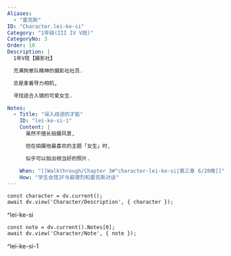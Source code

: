 ```yaml
---
Aliases:
  - "雷克斯"
ID: "Character.lei-ke-si"
Category: "1年级(III IV V班)"
CategoryNo: 3
Order: 10
Description: |
  1年V班【摄影社】

  充满狗崽队精神的摄影社社员.

  总是拿着导力相机,

  寻找适合入镜的可爱女生.

Notes:
  - Title: "误入歧途的才能"
    ID: "lei-ke-si-1"
    Content: |
      虽然不擅长拍摄风景,

      但在拍摄他最喜欢的主题「女生」时,

      似乎可以拍出相当好的照片.

    When: "[[Walkthrough/Chapter 3#^character-lei-ke-si|第三章 6/20晚]]"
    How: "学生会馆2F与裴德烈和雷克斯对话"
---
```

```dataviewjs
const character = dv.current();
await dv.view('Character/Description', { character });
```
^lei-ke-si

```dataviewjs
const note = dv.current().Notes[0];
await dv.view('Character/Note', { note });
```
^lei-ke-si-1
